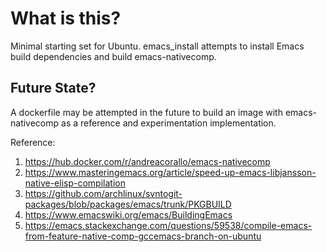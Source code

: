 # What is this?

Minimal starting set for Ubuntu. emacs_install attempts to install Emacs build
dependencies and build emacs-nativecomp.

## Future State?

A dockerfile may be attempted in the future to build an image with
emacs-nativecomp as a reference and experimentation implementation.

Reference:

1. <https://hub.docker.com/r/andreacorallo/emacs-nativecomp>
2. <https://www.masteringemacs.org/article/speed-up-emacs-libjansson-native-elisp-compilation>
3. <https://github.com/archlinux/svntogit-packages/blob/packages/emacs/trunk/PKGBUILD>
4. <https://www.emacswiki.org/emacs/BuildingEmacs>
5. <https://emacs.stackexchange.com/questions/59538/compile-emacs-from-feature-native-comp-gccemacs-branch-on-ubuntu>

